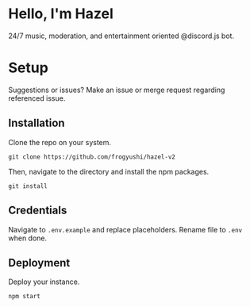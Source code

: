 # Hello, I'm Hazel
24/7 music, moderation, and entertainment oriented @discord.js bot.

# Setup
Suggestions or issues? Make an issue or merge request regarding referenced issue.

## Installation
Clone the repo on your system.

    git clone https://github.com/frogyushi/hazel-v2

Then, navigate to the directory and install the npm packages.

    git install
    
## Credentials
Navigate to `.env.example` and replace placeholders. Rename file to `.env` when done.


## Deployment
Deploy your instance.

    npm start

